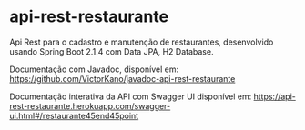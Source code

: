 # api-rest-restaurante

Api Rest para o cadastro e manutenção de restaurantes, desenvolvido usando Spring Boot 2.1.4 com Data JPA, H2 Database.

Documentação com Javadoc, disponível em:
https://github.com/VictorKano/javadoc-api-rest-restaurante

Documentação interativa da API com Swagger UI disponível em:
https://api-rest-restaurante.herokuapp.com/swagger-ui.html#/restaurante45end45point

